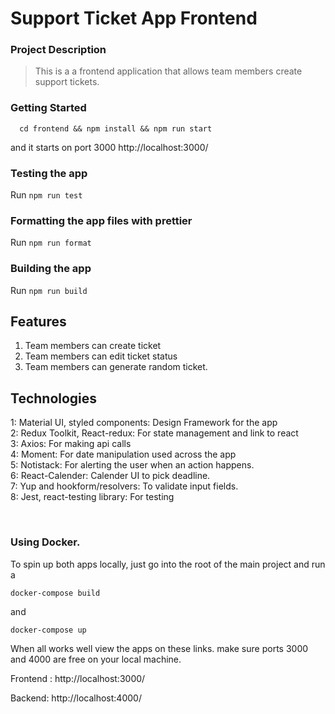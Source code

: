 # Support Ticket App Frontend

### Project Description

> This is a a frontend application that allows team members create support tickets.

### Getting Started

```
  cd frontend && npm install && npm run start
```

and it starts on port 3000
http://localhost:3000/

### Testing the app

Run `npm run test`

### Formatting the app files with prettier

Run `npm run format`

### Building the app

Run `npm run build`

## Features

1. Team members can create ticket
2. Team members can edit ticket status
3. Team members can generate random ticket.

## Technologies

1: Material UI, styled components: Design Framework for the app <br/>
2: Redux Toolkit, React-redux: For state management and link to react <br/>
3: Axios: For making api calls <br/>
4: Moment: For date manipulation used across the app <br/>
5: Notistack: For alerting the user when an action happens. <br/>
6: React-Calender: Calender UI to pick deadline. <br/>
7: Yup and hookform/resolvers: To validate input fields. <br/>
8: Jest, react-testing library: For testing

<br/>

### Using Docker.

To spin up both apps locally, just go into the root of the main project and run a

```
docker-compose build
```

and

```
docker-compose up
```

When all works well view the apps on these links.
make sure ports 3000 and 4000 are free on your local machine.

Frontend : http://localhost:3000/

Backend: http://localhost:4000/
